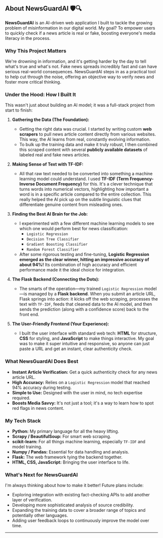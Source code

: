 ## About NewsGuardAI 🛡️🔍

**NewsGuardAI** is an AI-driven web application I built to tackle the growing problem of misinformation in our digital world. My goal? To empower users to quickly check if a news article is real or fake, boosting everyone's media literacy in the process.

### Why This Project Matters

We're drowning in information, and it's getting harder by the day to tell what's true and what's not. Fake news spreads incredibly fast and can have serious real-world consequences. NewsGuardAI steps in as a practical tool to help cut through the noise, offering an objective way to verify news and foster more critical thinking.

### Under the Hood: How I Built It

This wasn't just about building an AI model; it was a full-stack project from start to finish:

1.  **Gathering the Data (The Foundation):**
    * Getting the right data was crucial. I started by writing custom **web scrapers** to pull news article content directly from various websites. This way, the AI learns from real, constantly evolving information.
    * To bulk up the training data and make it truly robust, I then combined this scraped content with several **publicly available datasets** of labeled real and fake news articles.

2.  **Making Sense of Text with TF-IDF:**
    * All that raw text needed to be converted into something a machine learning model could understand. I used **TF-IDF (Term Frequency-Inverse Document Frequency)** for this. It's a clever technique that turns words into numerical vectors, highlighting how important a word is in a specific article compared to the entire collection. This really helped the AI pick up on the subtle linguistic clues that differentiate genuine content from misleading ones.

3.  **Finding the Best AI Brain for the Job:**
    * I experimented with a few different machine learning models to see which one would perform best for news classification:
        * `Logistic Regression`
        * `Decision Tree Classifier`
        * `Gradient Boosting Classifier`
        * `Random Forest Classifier`
    * After some rigorous testing and fine-tuning, **Logistic Regression emerged as the clear winner, hitting an impressive accuracy of about 94%!** Its combination of high accuracy and efficient performance made it the ideal choice for integration.

4.  **The Flask Backend (Connecting the Dots):**
    * The smarts of the operation—my trained `Logistic Regression` model—is managed by a **Flask backend**. When you submit an article URL, Flask springs into action: it kicks off the web scraping, processes the text with `TF-IDF`, feeds that cleaned data to the AI model, and then sends the prediction (along with a confidence score) back to the front end.

5.  **The User-Friendly Frontend (Your Experience):**
    * I built the user interface with standard web tech: **HTML** for structure, **CSS** for styling, and **JavaScript** to make things interactive. My goal was to make it super intuitive and responsive, so anyone can just paste a URL and get an instant, clear authenticity check.

### What NewsGuardAI Does Best

* **Instant Article Verification:** Get a quick authenticity check for any news article URL.
* **High Accuracy:** Relies on a `Logistic Regression` model that reached 94% accuracy during testing.
* **Simple to Use:** Designed with the user in mind, no tech expertise required.
* **Boosts Media Savvy:** It's not just a tool; it's a way to learn how to spot red flags in news content.

### My Tech Stack

* **Python:** My primary language for all the heavy lifting.
* **Scrapy / BeautifulSoup:** For smart web scraping.
* **scikit-learn:** For all things machine learning, especially `TF-IDF` and model training.
* **Numpy / Pandas:** Essential for data handling and analysis.
* **Flask:** The web framework tying the backend together.
* **HTML, CSS, JavaScript:** Bringing the user interface to life.

### What's Next for NewsGuardAI

I'm always thinking about how to make it better! Future plans include:

* Exploring integration with existing fact-checking APIs to add another layer of verification.
* Developing more sophisticated analysis of source credibility.
* Expanding the training data to cover a broader range of topics and potentially other languages.
* Adding user feedback loops to continuously improve the model over time.

---

